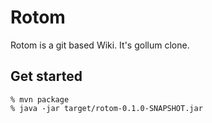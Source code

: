 Rotom
=======

Rotom is a git based Wiki. It's gollum clone.

## Get started

```shell
% mvn package
% java -jar target/rotom-0.1.0-SNAPSHOT.jar
```

